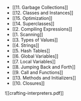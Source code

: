 - [[11. Garbage Collections]]
- [[12. Classes and Instances]]
- [[15. Optimization]]
- [[14. Superclasses]]
- [[2. Compiling Expressions]]
- [[1. Scanning]]
- [[3. Types of Values]]
- [[4. Strings]]
- [[5. Hash Tables]]
- [[6. Global Variables]]
- [[7. Local Variables]]
- [[8. Jumping Back and Forth]]
- [[9. Call and Functions]]
- [[13. Methods and Initializers]]
- [[10. Closures]]


![[crafting-interpreters.pdf]]